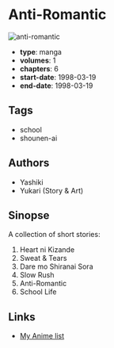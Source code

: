 # Anti-Romantic

![anti-romantic](https://cdn.myanimelist.net/images/manga/3/17787.jpg)

-   **type**: manga
-   **volumes**: 1
-   **chapters**: 6
-   **start-date**: 1998-03-19
-   **end-date**: 1998-03-19

## Tags

-   school
-   shounen-ai

## Authors

-   Yashiki
-   Yukari (Story & Art)

## Sinopse

A collection of short stories:

1. Heart ni Kizande
2. Sweat & Tears
3. Dare mo Shiranai Sora
4. Slow Rush
5. Anti-Romantic
6. School Life

## Links

-   [My Anime list](https://myanimelist.net/manga/12798/Anti-Romantic)
